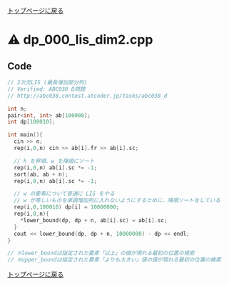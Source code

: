 <!-- mathjax config similar to math.stackexchange -->
<script type="text/x-mathjax-config">
  MathJax.Hub.Config({ tex2jax: { inlineMath: [ ['$','$'] ] } });
</script>
<script type="text/javascript"
  src="http://cdn.mathjax.org/mathjax/latest/MathJax.js?config=TeX-AMS_HTML">
</script>
<meta http-equiv="X-UA-Compatible" CONTENT="IE=EmulateIE7" />

<script type="text/javascript" src="https://cdnjs.cloudflare.com/ajax/libs/jquery/3.4.1/jquery.min.js"></script>
<link rel="stylesheet" href="../css/copy-button.css" />
<script type="text/javascript" src="../js/balloons.js"></script>
<script type="text/javascript" src="../js/copy-button.js"></script>



[トップページに戻る](../index.html)

# :warning: dp\_000\_lis\_dim2.cpp

## Code

```cpp
// 2次元LIS (最長増加部分列)
// Verified: ABC038 D問題
// http://abc038.contest.atcoder.jp/tasks/abc038_d

int n;
pair<int, int> ab[100000];
int dp[100010];

int main(){
  cin >> n;
  rep(i,0,n) cin >> ab[i].fr >> ab[i].sc;

  // h を昇順、w を降順にソート
  rep(i,0,n) ab[i].sc *= -1;
  sort(ab, ab + n);
  rep(i,0,n) ab[i].sc *= -1;

  // w の要素について普通に LIS をやる
  // w が等しいものを単調増加列に入れないようにするために、降順ソートをしている
  rep(i,0,100010) dp[i] = 10000000;
  rep(i,0,n){
    *lower_bound(dp, dp + n, ab[i].sc) = ab[i].sc;
  }
  cout << lower_bound(dp, dp + n, 10000000) - dp << endl;
}

// ※lower_boundは指定された要素「以上」の値が現れる最初の位置の検索
// ※upper_boundは指定された要素「よりも大きい」値の値が現れる最初の位置の検索
```

[トップページに戻る](../index.html)
